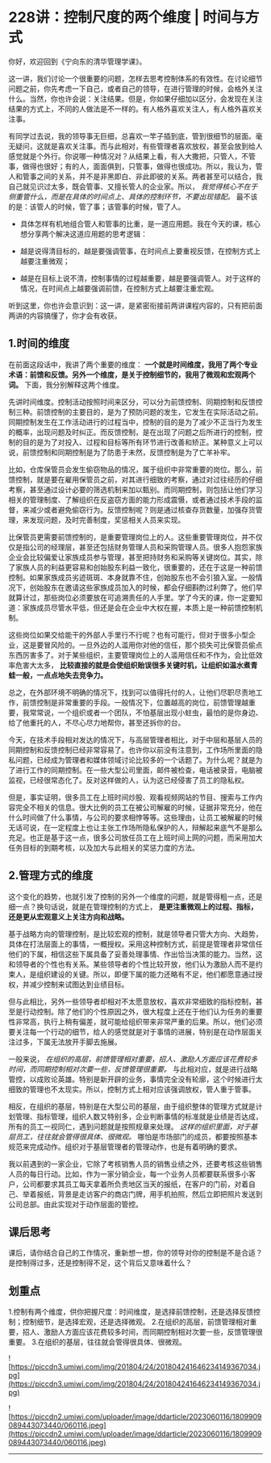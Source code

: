 # 228讲：控制尺度的两个维度 | 时间与方式

你好，欢迎回到《宁向东的清华管理学课》。

这一讲，我们讨论一个很重要的问题，怎样去思考控制体系的有效性。在讨论细节问题之前，你先考虑一下自己，或者自己的领导，在进行管理的时候，会格外关注什么。当然，你也许会说：关注结果。但是，你如果仔细加以区分，会发现在关注结果的方式上，不同的人做法是不一样的。有人格外喜欢关注人，有人格外喜欢关注事。

有同学过去说，我的领导事无巨细，总喜欢一竿子插到底，管到很细节的层面。毫无疑问，这就是喜欢关注事。而与此相对，有些管理者喜欢放权，甚至会放到给人感觉就是个外行。你说哪一种情况对？从结果上看，有人大撒把，只管人，不管事，做得也很好；有的人，面面俱到，只管事，做得也很成功。所以，我认为，管人和管事之间的关系，并不是非黑即白、非此即彼的关系。两者甚至可以结合，我自己就见识过太多，既会管事、又擅长管人的企业家。所以， *我觉得核心不在于侧重管什么，而是在具体的时间点上、具体的控制环节，不要出现错配。* 最不该的是：该管人的时候，管了事；该管事的时候，管了人。

* 具体怎样有机地组合管人和管事的比重，是一道应用题。我在今天的课，核心想分享两个解决这道应用题的思考逻辑：

* 越是说得清目标的，越是要强调管事，在时间点上要重视反馈，在控制方式上越要注重微观；

* 越是在目标上说不清，控制事情的过程越重要，越是要强调管人。对于这样的情况，在时间点上越要强调前馈，在控制方式上越要注重宏观。

听到这里，你也许会意识到：这一讲，是紧密衔接前两讲课程内容的，只有把前面两讲的内容搞懂了，你才会有收获。

## 1.时间的维度

在前面这段话中，我讲了两个重要的维度： **一个就是时间维度，我用了两个专业术语：前馈和反馈。另外一个维度，是关于控制细节的，我用了微观和宏观两个词。** 下面，我分别解释这两个维度。

先讲时间维度。控制活动按照时间来区分，可以分为前馈控制、同期控制和反馈控制三种。前馈控制的主要目的，是为了预防问题的发生，它发生在实际活动之前。同期控制发生在工作活动进行的过程当中，控制的目的是为了减少不正当行为发生的概率，出现问题及时纠正。而反馈控制，是在出现了问题之后所进行的控制，控制的目的是为了对投入、过程和目标等所有环节进行改善和矫正。某种意义上可以说，前馈控制和同期控制是为了防患于未然，反馈控制是为了亡羊补牢。

比如，仓库保管员会发生偷窃物品的情况，属于组织中非常重要的岗位。那么，前馈控制，就是要在雇用保管员之前，对其进行细致的考察，通过对过往经历的仔细考察，甚至通过设计必要的筛选机制来加以甄别。而同期控制，则包括让他们学习相关的管理制度、了解组织在反盗窃方面的能力形成震慑，或者通过技术手段的监督，来减少或者避免偷窃行为。反馈控制呢？则是通过核查存货数量，加强存货管理，来发现问题，及时完善制度，奖惩相关人员来实现。

比保管员更需要前馈控制的，是重要管理岗位上的人。这些重要管理岗位，并不仅仅是指公司的经理层，甚至还包括财务管理人员和采购管理人员。很多人抱怨家族企业会比较偏爱让家族成员参与管理，甚至把持财务和采购等关键岗位。其实，除了家族人员的利益更容易和创始股东利益一致化，很重要的，还在于这是一种前馈控制。如果家族成员劣迹斑斑、本身就靠不住，创始股东也不会引狼入室。一般情况下，创始股东在邀请这些家族成员加入的时候，都会仔细斟酌过利弊了。他们早就算计过，那些岗位必须要放在可追溯责任的人手里。学了今天的课，你一定要知道：家族成员尽管水平低，但还是会在企业中大权在握，本质上是一种前馈控制机制。

这些岗位如果交给能干的外部人手里行不行呢？也有可能行，但对于很多小型企业，这是要冒风险的。一旦外边的人滥用你对他的信任，那个损失可比保管员偷点东西厉害多了。对于某些组织，主要管理岗位上的人滥用信任和不作为，会比低效率危害大太多， **比较直接的就是会使组织贻误很多关键时机，让组织如温水煮青蛙一般，一点点地失去竞争力。**

总之，在外部环境不明确的情况下，找到可以值得托付的人，让他们尽职尽责地工作，前馈控制是非常重要的手段。一般情况下，位置越高的岗位，前馈管理越重要，我常常说，一个组织或者一个团队，不怕基层出现小蛀虫，最怕的是你身边、给了他重托的人，不尽心尽力地帮你，甚至还拆你的台。

今天，在技术手段相对发达的情况下，与高层管理者相比，对于中层和基层人员的同期控制和反馈控制已经非常容易了。也许你以前没有注意到，工作场所里面的隐私问题，已经成为管理者和媒体领域讨论比较多的一个话题了。为什么呢？就是为了进行工作的同期控制。在一些大型公司里面，邮件被检查，电话被录音，电脑被监视，已经很常态化了。反对这样做的人，认为这已经侵害了员工的隐私权。

但是，事实证明，很多员工在上班时间炒股、观看视频网站的节目、搜索与工作内容完全不相关的信息。很大比例的员工在被公司解雇的时候，证据非常充分，他在什么时间做了什么事情，与公司的要求相悖等等。这些理由，让员工被解雇的时候无话可说，在一定程度上也让主张工作场所隐私保护的人，辩解起来底气不是那么充足。也正是基于这一点，很多公司放任员工在上班时间上网的问题，而采用加大任务目标的到期考核，以及加大与此相关的奖惩力度的方法。

## 2.管理方式的维度

这个变化的趋势，也就引发了控制的另外一个维度的问题，就是管得粗一点，还是细一点？换句话说，就是在管理控制的方式上， **是更注重微观上的过程、指标，还是更从宏观意义上关注方向和战略。**

基于战略方向的管理控制，是比较宏观的控制，就是领导者只管大方向、大趋势，具体在打法层面上的事情，一概授权。采用这种控制方式，前提是管理者非常信任他们的下属，相信这些下属具备了妥善处理事情、作出恰当决策的能力。当然，这和领导者的个性也有关系。某些领导者的个性比较开放，他们认为激励人而不是约束人，是组织建设的关键。所以，即便下属的能力还略有不足，他们都愿意通过授权，并减少控制来试图达到业绩目标。

但与此相比，另外一些领导者却相对不太愿意放权，喜欢非常细致的指标控制，甚至是行动控制。除了他们的个性原因之外，很大程度上还在于他们认为任务的重要性非常高，执行上稍有偏差，就可能给组织带来非常严重的后果。所以，他们必须要关注每一个行动的细节，给人的感觉就是对于事情的进展，特别是在动作层面关注过多，下属无法放开手脚去施展。

一般来说， *在组织的高层，前馈管理相对重要，招人、激励人方面应该花费较多时间，而同期控制相对次要一些，反馈管理很重要。* 与此相对应，就是进行战略管控，以成败论英雄。特别是新开辟的业务，事情完全没有轮廓，这个时候进行太细致的管理也不太现实。所以，控制方式上相对应该强调放权，管人重于管事。

相反，在组织的基层，特别是在大型公司的基层，由于组织整体的管理方式就是计划管理、指标管理，组织人数又特别多，企业判断事情的标准就是业绩是否达成，所有的员工一视同仁，遇到问题就是按照规章来处理。 *这样的组织里面，对于基层员工，往往就会管得很具体、很微观。* 哪怕是市场部门的成员，都要按照基本规范来完成动作。组织对于基层管理者的管理动作，也是有着明确的要求。

我以前遇到的一家企业，它除了考核销售人员的销售业绩之外，还要考核这些销售人员的每日行动。比如，作为一家分销企业，每一个业务人员都要联系很多小客户，公司都要求其员工每天拿着所负责地区当天的报纸，在客户的门前，对着自己、举着报纸，背景是走访客户的商店门牌，用手机拍照，然后立即把照片发送到公司总部。由此实现对于动作层面的管控。

## 课后思考

课后，请你结合自己的工作情况，重新想一想，你的领导对你的控制是不是合适？是控制得过多，还是控制得不足，这个背后又意味着什么？

## 划重点

1.控制有两个维度，供你把握尺度：时间维度，是选择前馈控制，还是选择反馈控制；控制细节，是选择宏观，还是选择微观。
2.在组织的高层，前馈管理相对重要，招人、激励人方面应该花费较多时间，而同期控制相对次要一些，反馈管理很重要。
3.在组织的基层，往往就会管得很具体、很微观。

![https://piccdn3.umiwi.com/img/201804/24/201804241646234149367034.jpg](https://piccdn3.umiwi.com/img/201804/24/201804241646234149367034.jpg)

![https://piccdn2.umiwi.com/uploader/image/ddarticle/2023060116/1809909089443073440/060116.jpeg](https://piccdn2.umiwi.com/uploader/image/ddarticle/2023060116/1809909089443073440/060116.jpeg)

---
